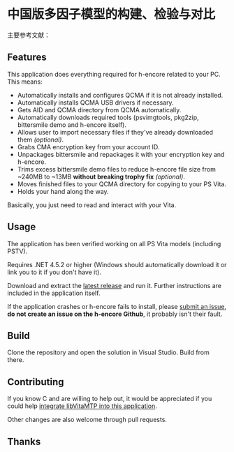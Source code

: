 # 中国版多因子模型的构建、检验与对比
主要参考文献：




## Features
This application does everything required for h-encore related to your PC. This means:
 
 - Automatically installs and configures QCMA if it is not already installed.
 - Automatically installs QCMA USB drivers if necessary.
 - Gets AID and QCMA directory from QCMA automatically.
 - Automatically downloads required tools (psvimgtools, pkg2zip, bittersmile demo and h-encore itself).
 - Allows user to import necessary files if they've already downloaded them *(optional)*.
 - Grabs CMA encryption key from your account ID.
 - Unpackages bittersmile and repackages it with your encryption key and h-encore.
 - Trims excess bittersmile demo files to reduce h-encore file size from ~240MB to ~13MB **without breaking trophy fix** *(optional)*.
 - Moves finished files to your QCMA directory for copying to your PS Vita.
 - Holds your hand along the way.
 
Basically, you just need to read and interact with your Vita.

## Usage

The application has been verified working on all PS Vita models (including PSTV).

Requires .NET 4.5.2 or higher (Windows should automatically download it or link you to it if you don't have it).

Download and extract the [latest release](https://github.com/noahc3/auto-h-encore/releases "latest release") and run it. Further instructions are included in the application itself.

If the application crashes or h-encore fails to install, please [submit an issue](http://https://github.com/noahc3/auto-h-encore/issues "submit an issue"), **do not create an issue on the h-encore Github**, it probably isn't their fault.

## Build

Clone the repository and open the solution in Visual Studio. Build from there.

## Contributing

If you know C and are willing to help out, it would be appreciated if you could help [integrate libVitaMTP into this application](https://github.com/noahc3/auto-h-encore/issues/1).

Other changes are also welcome through pull requests.

## Thanks
